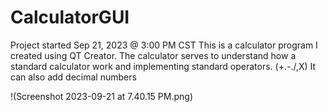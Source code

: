 # CalculatorGUI
Project started Sep 21, 2023 @ 3:00 PM CST
This is a calculator program I created using QT Creator. The calculator serves to understand how a standard calculator work and implementing standard operators. (+.-./,X) It can also add decimal numbers

!(Screenshot 2023-09-21 at 7.40.15 PM.png)

